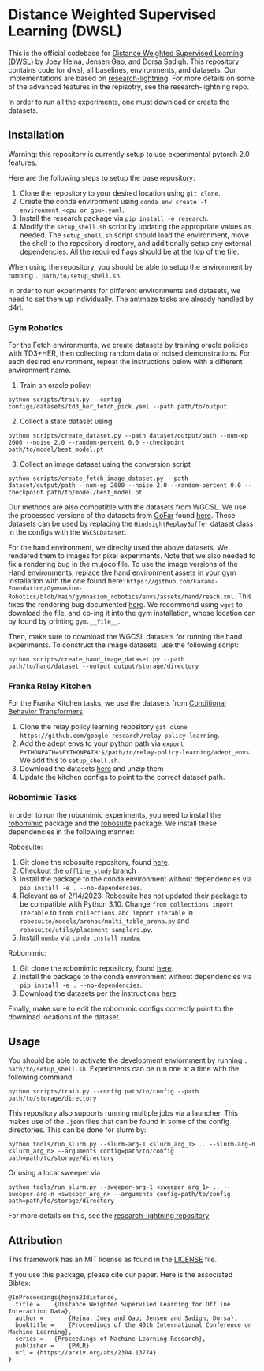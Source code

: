 # Distance Weighted Supervised Learning (DWSL)

This is the official codebase for [Distance Weighted Supervised Learning (DWSL)](https://arxiv.org/abs/2304.13774) by Joey Hejna, Jensen Gao, and Dorsa Sadigh. This repository contains code for dwsl, all baselines, environments, and datasets. Our implementations are based on [research-lightning](https://github.com/jhejna/research-lightning). For more details on some of the advanced features in the repisotry, see the research-lightning repo.

In order to run all the experiments, one must download or create the datasets.

## Installation

Warning: this repository is currently setup to use experimental pytorch 2.0 features.

Here are the following steps to setup the base repository:
1. Clone the repository to your desired location using `git clone`.
2. Create the conda environment using `conda env create -f environment_<cpu or gpu>.yaml`.
3. Install the research package via `pip install -e research`.
4. Modify the `setup_shell.sh` script by updating the appropriate values as needed. The `setup_shell.sh` script should load the environment, move the shell to the repository directory, and additionally setup any external dependencies. All the required flags should be at the top of the file.

When using the repository, you should be able to setup the environment by running `. path/to/setup_shell.sh`.

In order to run experiments for different environments and datasets, we need to set them up individually. The antmaze tasks are already handled by d4rl.

### Gym Robotics

For the Fetch environments, we create datasets by training oracle policies with TD3+HER, then collecting random data or noised demonstrations. For each desired environment, repeat the instructions below with a different environment name.

1. Train an oracle policy:
```
python scripts/train.py --config configs/datasets/td3_her_fetch_pick.yaml --path path/to/output
```
2. Collect a state dataset using
```
python scripts/create_dataset.py --path dataset/output/path --num-ep 2000 --noise 2.0 --random-percent 0.0 --checkpoint path/to/model/best_model.pt
```
3. Collect an image dataset using the conversion script
```
python scripts/create_fetch_image_dataset.py --path dataset/output/path --num-ep 2000 --noise 2.0 --random-percent 0.0 --checkpoint path/to/model/best_model.pt
```

Our methods are also compatible with the datasets from WGCSL. We use the processed versions of the datasets from [GoFar]() found [here](https://drive.google.com/file/d/1niq6bK262segc7qZh8m5RRaFNygEXoBR/view). These datasets can be used by replacing the `HindsightReplayBuffer` dataset class in the configs with the `WGCSLDataset`.

For the hand environment, we direclty used the above datasets. We rendered them to images for pixel experiments. Note that we also needed to fix a rendering bug in the mujoco file. To use the image versions of the Hand environments, replace the hand environment assets in your gym installation with the one found here: `https://github.com/Farama-Foundation/Gymnasium-Robotics/blob/main/gymnasium_robotics/envs/assets/hand/reach.xml`. This fixes the rendering bug documented [here](https://github.com/openai/gym/issues/2061). We recommend using `wget`  to download the file, and cp-ing it into the gym installation, whose location can by found by printing `gym.__file__`.

Then, make sure to download the WGCSL datasets for running the hand experiments. To construct the image datasets, use the following script:
```
python scripts/create_hand_image_dataset.py --path path/to/hand/dataset --output output/storage/directory
```

### Franka Relay Kitchen

For the Franka Kitchen tasks, we use the datasets from [Conditional Behavior Transformers](https://github.com/jeffacce/play-to-policy).

1. Clone the relay policy learning repository `git clone https://github.com/google-research/relay-policy-learning`.
2. Add the adept envs to your python path via `export PYTHONPATH=$PYTHONPATH:$/path/to/relay-policy-learning/adept_envs`. We add this to `setup_shell.sh`.
3. Download the datasets [here](https://osf.io/q3dx2/) and unzip them
4. Update the kitchen configs to point to the correct dataset path.

### Robomimic Tasks
In order to run the robomimic experiments, you need to install the [robomimic](https://robomimic.github.io/docs/introduction/installation.html) package and the [robosuite](https://robosuite.ai/) package. We install these dependencies in the following manner:

Robosuite:
1. Git clone the robosuite repository, found [here](https://github.com/ARISE-Initiative/robosuite).
2. Checkout the `offline_study` branch
3. install the package to the conda environment without dependencies via `pip install -e . --no-dependencies`.
4. Relevant as of 2/14/2023: Robosuite has not updated their package to be compatible with Python 3.10. Change `from collections import Iterable` to `from collections.abc import Iterable` in `robosuite/models/arenas/multi_table_arena.py` and `robosuite/utils/placement_samplers.py`.
5. Install `numba` via `conda install numba`.

Robomimic:
1. Git clone the robomimic repository, found [here](https://github.com/ARISE-Initiative/robosuite).
2. install the package to the conda environment without dependencies via `pip install -e . --no-dependencies`.
3. Download the datasets per the instructions [here](https://robomimic.github.io/docs/datasets/robomimic_v0.1.html)

Finally, make sure to edit the robomimic configs correctly point to the download locations of the dataset.

## Usage

You should be able to activate the development enviornment by running `. path/to/setup_shell.sh`. Experiments can be run one at a time with the following command:
```
python scripts/train.py --config path/to/config --path path/to/storage/directory
```

This repository also supports running multiple jobs via a launcher. This makes use of the `.json` files that can be found in some of the config directories. This can be done for slurm by:
```
python tools/run_slurm.py --slurm-arg-1 <slurm_arg_1> .. --slurm-arg-n <slurm_arg_n> --arguments config=path/to/config path=path/to/storage/directory
```
Or using a local sweeper via
```
python tools/run_slurm.py --sweeper-arg-1 <sweeper_arg_1> .. --sweeper-arg-n <sweeper_arg_n> --arguments config=path/to/config path=path/to/storage/directory
```
For more details on this, see the [research-lightning repository](https://github.com/jhejna/research-lightning)

## Attribution
This framework has an MIT license as found in the [LICENSE](LICENSE) file.

If you use this package, please cite our paper. Here is the associated Bibtex:

```
@InProceedings{hejna23distance,
  title = 	 {Distance Weighted Supervised Learning for Offline Interaction Data},
  author =       {Hejna, Joey and Gao, Jensen and Sadigh, Dorsa},
  booktitle = 	 {Proceedings of the 40th International Conference on Machine Learning},
  series = 	 {Proceedings of Machine Learning Research},
  publisher =    {PMLR}
  url = {https://arxiv.org/abs/2304.13774}
}
```
